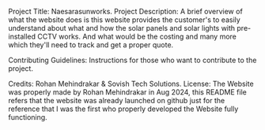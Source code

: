 Project Title: Naesarasunworks.
Project Description: A brief overview of what the website does is this website provides the customer's to easily understand about what and how the solar panels
and solar lights with pre-installed CCTV works. And what would be the costing and many more which they'll need to track and get a proper quote.

Contributing Guidelines: Instructions for those who want to contribute to the project.

Credits: Rohan Mehindrakar & Sovish Tech Solutions.
License: The Website was properly made by Rohan Mehindrakar in Aug 2024, this README file refers that the website was already launched on github just for the reference that
I was the first who properly developed the Website fully functioning.
